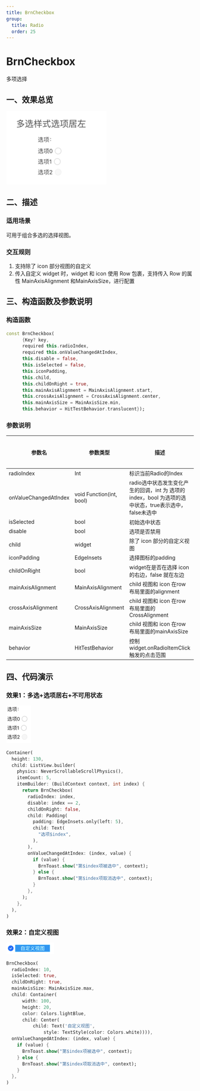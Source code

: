 ```yaml
---
title: BrnCheckbox
group:
  title: Radio
  order: 25
---
```


# BrnCheckbox

多项选择

## 一、效果总览

<img src="./img/BrnCheckboxIntro.png" style="zoom:50%;" />

## 二、描述

### 适用场景

可用于组合多选的选择视图。

### 交互规则

1. 支持除了 icon 部分视图的自定义
3. 传入自定义 widget 时，widget 和 icon 使用 Row 包裹，支持传入 Row 的属性 MainAxisAlignment 和MainAxisSize，进行配置

## 三、构造函数及参数说明

### 构造函数

```dart
const BrnCheckbox(
      {Key? key,
      required this.radioIndex,
      required this.onValueChangedAtIndex,
      this.disable = false,
      this.isSelected = false,
      this.iconPadding,
      this.child,
      this.childOnRight = true,
      this.mainAxisAlignment = MainAxisAlignment.start,
      this.crossAxisAlignment = CrossAxisAlignment.center,
      this.mainAxisSize = MainAxisSize.min,
      this.behavior = HitTestBehavior.translucent});
```
### 参数说明

| **参数名** | **参数类型** | **描述** | **是否必填** | **默认值** |
| --- | --- | --- | --- | --- |
| radioIndex | Int | 标识当前Radio的Index | 是 | 无 |
| onValueChangedAtIndex | void Function(int, bool) | radio选中状态发生变化产生的回调，int 为 选项的index，bool 为选项的选中状态，true表示选中，false未选中 | 是 | 无 |
| isSelected | bool | 初始选中状态 | 否 | false |
| disable | bool | 选项是否禁用 | 否 | false |
| child | widget | 除了 icon 部分的自定义视图 | 否 | 无 |
| iconPadding | EdgeInsets | 选择图标的padding | 否 | EdgeInsets.all(5) |
| childOnRight | bool | widget在是否在选择 icon 的右边，false 就在左边 | 否 | true |
| mainAxisAlignment | MainAxisAlignment | child 视图和 icon 在row布局里面的alignment | 否 | MainAxisAlignment.start |
| crossAxisAlignment | CrossAxisAlignment | child 视图和 icon 在row布局里面的CrossAlignment | 否 | CrossAxisAlignment.center |
| mainAxisSize | MainAxisSize | child 视图和 icon 在row布局里面的mainAxisSize | 否 | MainAxisSize.min |
| behavior | HitTestBehavior | 控制widget.onRadioItemClick触发的点击范围 | 否 | HitTestBehavior.translucent |

## 四、代码演示

### 效果1：多选+选项居右+不可用状态

![](./img/BrnCheckboxDemo1.png)
```dart
Container(
  height: 130,
  child: ListView.builder(
    physics: NeverScrollableScrollPhysics(),
    itemCount: 5,
    itemBuilder: (BuildContext context, int index) {
      return BrnCheckbox(
        radioIndex: index,
        disable: index == 2,
        childOnRight: false,
        child: Padding(
          padding: EdgeInsets.only(left: 5),
          child: Text(
            "选项$index",
          ),
        ),
        onValueChangedAtIndex: (index, value) {
          if (value) {
            BrnToast.show("第$index项被选中", context);
          } else {
            BrnToast.show("第$index项取消选中", context);
          }
        },
      );
    },
  ),
)
```

### 效果2：自定义视图

![](./img/BrnCheckboxDemo2.png)
```dart
BrnCheckbox(
  radioIndex: 10,
  isSelected: true,
  childOnRight: true,
  mainAxisSize: MainAxisSize.max,
  child: Container(
      width: 100,
      height: 20,
      color: Colors.lightBlue,
      child: Center(
          child: Text('自定义视图',
              style: TextStyle(color: Colors.white)))),
  onValueChangedAtIndex: (index, value) {
    if (value) {
      BrnToast.show("第$index项被选中", context);
    } else {
      BrnToast.show("第$index项取消选中", context);
    }
  },
)
```
